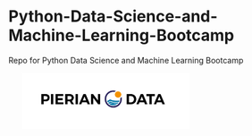 # Python-Data-Science-and-Machine-Learning-Bootcamp
Repo for Python Data Science and Machine Learning Bootcamp

<ol> <img src="Pierian_Data_Logo.png" width="300" height="100">
